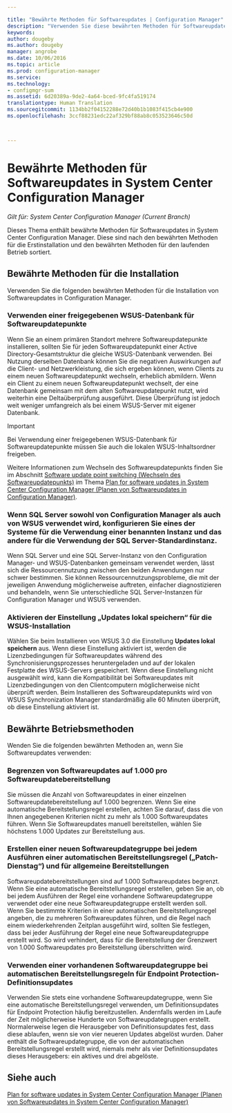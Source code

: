 ```yaml
---

title: "Bewährte Methoden für Softwareupdates | Configuration Manager"
description: "Verwenden Sie diese bewährten Methoden für Softwareupdates in System Center Configuration Manager."
keywords: 
author: dougeby
ms.author: dougeby
manager: angrobe
ms.date: 10/06/2016
ms.topic: article
ms.prod: configuration-manager
ms.service: 
ms.technology:
- configmgr-sum
ms.assetid: 6d20389a-9de2-4a64-bced-9fc4fa519174
translationtype: Human Translation
ms.sourcegitcommit: 1134bb2f04152288e72d40b1b1083f415cb4e900
ms.openlocfilehash: 3ccf88231edc22af329bf88ab8c053523646c50d



---
```

# <a name="best-practices-for-software-updates-in-system-center-configuration-manager"></a>Bewährte Methoden für Softwareupdates in System Center Configuration Manager

*Gilt für: System Center Configuration Manager (Current Branch)*

Dieses Thema enthält bewährte Methoden für Softwareupdates in System Center Configuration Manager. Diese sind nach den bewährten Methoden für die Erstinstallation und den bewährten Methoden für den laufenden Betrieb sortiert.  

## <a name="installation-best-practices"></a>Bewährte Methoden für die Installation  
 Verwenden Sie die folgenden bewährten Methoden für die Installation von Softwareupdates in Configuration Manager.  

### <a name="use-a-shared-wsus-database-for-software-update-points"></a>Verwenden einer freigegebenen WSUS-Datenbank für Softwareupdatepunkte  
 Wenn Sie an einem primären Standort mehrere Softwareupdatepunkte installieren, sollten Sie für jeden Softwareupdatepunkt einer Active Directory-Gesamtstruktur die gleiche WSUS-Datenbank verwenden. Bei Nutzung derselben Datenbank können Sie die negativen Auswirkungen auf die Client- und Netzwerkleistung, die sich ergeben können, wenn Clients zu einem neuen Softwareupdatepunkt wechseln, erheblich abmildern. Wenn ein Client zu einem neuen Softwareupdatepunkt wechselt, der eine Datenbank gemeinsam mit dem alten Softwareupdatepunkt nutzt, wird weiterhin eine Deltaüberprüfung ausgeführt. Diese Überprüfung ist jedoch weit weniger umfangreich als bei einem WSUS-Server mit eigener Datenbank.  

> [!IMPORTANT]  
>  Bei Verwendung einer freigegebenen WSUS-Datenbank für Softwareupdatepunkte müssen Sie auch die lokalen WSUS-Inhaltsordner freigeben.  

 Weitere Informationen zum Wechseln des Softwareupdatepunkts finden Sie im Abschnitt [Software update point switching (Wechseln des Softwareupdatepunkts)](../../sum/plan-design/plan-for-software-updates.md#BKMK_SUPSwitching) im Thema [Plan for software updates in System Center Configuration Manager (Planen von Softwareupdates in Configuration Manager)](../../sum/plan-design/plan-for-software-updates.md).  

### <a name="when-configuration-manager-and-wsus-use-the-same-sql-server-configure-one-of-these-to-use-a-named-instance-and-the-other-to-use-the-default-instance-of-sql-server"></a>Wenn SQL Server sowohl von Configuration Manager als auch von WSUS verwendet wird, konfigurieren Sie eines der Systeme für die Verwendung einer benannten Instanz und das andere für die Verwendung der SQL Server-Standardinstanz.  
 Wenn SQL Server und eine SQL Server-Instanz von den Configuration Manager- und WSUS-Datenbanken gemeinsam verwendet werden, lässt sich die Ressourcennutzung zwischen den beiden Anwendungen nur schwer bestimmen. Sie können Ressourcennutzungsprobleme, die mit der jeweiligen Anwendung möglicherweise auftreten, einfacher diagnostizieren und behandeln, wenn Sie unterschiedliche SQL Server-Instanzen für Configuration Manager und WSUS verwenden.  

### <a name="specify-the-store-updates-locally-setting-for-the-wsus-installation"></a>Aktivieren der Einstellung „Updates lokal speichern“ für die WSUS-Installation  
 Wählen Sie beim Installieren von WSUS 3.0 die Einstellung **Updates lokal speichern** aus. Wenn diese Einstellung aktiviert ist, werden die Lizenzbedingungen für Softwareupdates während des Synchronisierungsprozesses heruntergeladen und auf der lokalen Festplatte des WSUS-Servers gespeichert. Wenn diese Einstellung nicht ausgewählt wird, kann die Kompatibilität bei Softwareupdates mit Lizenzbedingungen von den Clientcomputern möglicherweise nicht überprüft werden. Beim Installieren des Softwareupdatepunkts wird von WSUS Synchronization Manager standardmäßig alle 60 Minuten überprüft, ob diese Einstellung aktiviert ist.  

## <a name="operational-best-practices"></a>Bewährte Betriebsmethoden  
 Wenden Sie die folgenden bewährten Methoden an, wenn Sie Softwareupdates verwenden:  

### <a name="limit-software-updates-to-1000-in-a-single-software-update-deployment"></a>Begrenzen von Softwareupdates auf 1.000 pro Softwareupdatebereitstellung  
 Sie müssen die Anzahl von Softwareupdates in einer einzelnen Softwareupdatebereitstellung auf 1.000 begrenzen. Wenn Sie eine automatische Bereitstellungsregel erstellen, achten Sie darauf, dass die von Ihnen angegebenen Kriterien nicht zu mehr als 1.000 Softwareupdates führen. Wenn Sie Softwareupdates manuell bereitstellen, wählen Sie höchstens 1.000 Updates zur Bereitstellung aus.  

### <a name="create-a-new-software-update-group-each-time-an-automatic-deployment-rule-runs-for-patch-tuesday-and-for-general-deployment"></a>Erstellen einer neuen Softwareupdategruppe bei jedem Ausführen einer automatischen Bereitstellungsregel („Patch-Dienstag“) und für allgemeine Bereitstellungen  
 Softwareupdatebereitstellungen sind auf 1.000 Softwareupdates begrenzt. Wenn Sie eine automatische Bereitstellungsregel erstellen, geben Sie an, ob bei jedem Ausführen der Regel eine vorhandene Softwareupdategruppe verwendet oder eine neue Softwareupdategruppe erstellt werden soll. Wenn Sie bestimmte Kriterien in einer automatischen Bereitstellungsregel angeben, die zu mehreren Softwareupdates führen, und die Regel nach einem wiederkehrenden Zeitplan ausgeführt wird, sollten Sie festlegen, dass bei jeder Ausführung der Regel eine neue Softwareupdategruppe erstellt wird. So wird verhindert, dass für die Bereitstellung der Grenzwert von 1.000 Softwareupdates pro Bereitstellung überschritten wird.  

### <a name="use-an-existing-software-update-group-for-automatic-deployment-rules-for-endpoint-protection-definition-updates"></a>Verwenden einer vorhandenen Softwareupdategruppe bei automatischen Bereitstellungsregeln für Endpoint Protection-Definitionsupdates  
 Verwenden Sie stets eine vorhandene Softwareupdategruppe, wenn Sie eine automatische Bereitstellungsregel verwenden, um Definitionsupdates für Endpoint Protection häufig bereitzustellen. Andernfalls werden im Laufe der Zeit möglicherweise Hunderte von Softwareupdategruppen erstellt. Normalerweise legen die Herausgeber von Definitionsupdates fest, dass diese ablaufen, wenn sie von vier neueren Updates abgelöst wurden. Daher enthält die Softwareupdategruppe, die von der automatischen Bereitstellungsregel erstellt wird, niemals mehr als vier Definitionsupdates dieses Herausgebers: ein aktives und drei abgelöste.  

## <a name="see-also"></a>Siehe auch  
 [Plan for software updates in System Center Configuration Manager (Planen von Softwareupdates in System Center Configuration Manager)](../../sum/plan-design/plan-for-software-updates.md)



<!--HONumber=Nov16_HO1-->


